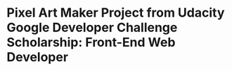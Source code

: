 # Pixel Art Maker Project from Udacity Google Developer Challenge Scholarship: Front-End Web Developer